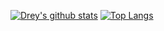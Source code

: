 [![Drey's github stats](https://github-readme-stats.vercel.app/api?username=AndrejMitrovic)](https://github.com/anuraghazra/github-readme-stats)
[![Top Langs](https://github-readme-stats.vercel.app/api/top-langs/?username=AndrejMitrovic&layout=compact)](https://github.com/anuraghazra/github-readme-stats)

